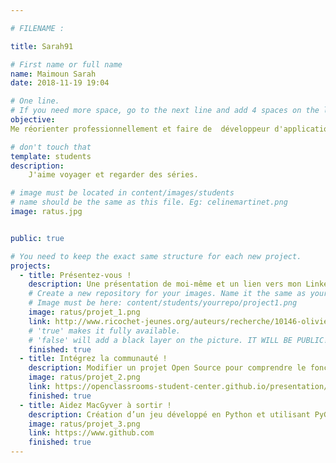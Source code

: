 ```yaml
---

# FILENAME : 

title: Sarah91

# First name or full name
name: Maimoun Sarah
date: 2018-11-19 19:04

# One line.
# If you need more space, go to the next line and add 4 spaces on the left, as in 'description'.
objective:
Me réorienter professionnellement et faire de  développeur d'application iOS mon métier. www.linkedin.com/in/sarah-maimoun-20bbab172 

# don't touch that
template: students
description:
    J'aime voyager et regarder des séries. 

# image must be located in content/images/students
# name should be the same as this file. Eg: celinemartinet.png
image: ratus.jpg


public: true

# You need to keep the exact same structure for each new project.
projects:
  - title: Présentez-vous !
    description: Une présentation de moi-même et un lien vers mon LinkedIn.
    # Create a new repository for your images. Name it the same as your nickname and profile picture.
    # Image must be here: content/students/yourrepo/project1.png
    image: ratus/projet_1.png
    link: http://www.ricochet-jeunes.org/auteurs/recherche/10146-olivier-vogel
    # 'true' makes it fully available.
    # 'false' will add a black layer on the picture. IT WILL BE PUBLIC!
    finished: true
  - title: Intégrez la communauté !
    description: Modifier un projet Open Source pour comprendre le fonctionnement de Git, de Github et des pull requests. 
    image: ratus/projet_2.png
    link: https://openclassrooms-student-center.github.io/presentation/students/ratus.html
    finished: true
  - title: Aidez MacGyver à sortir !
    description: Création d’un jeu développé en Python et utilisant PyGame.
    image: ratus/projet_3.png
    link: https://www.github.com
    finished: true
---
```


